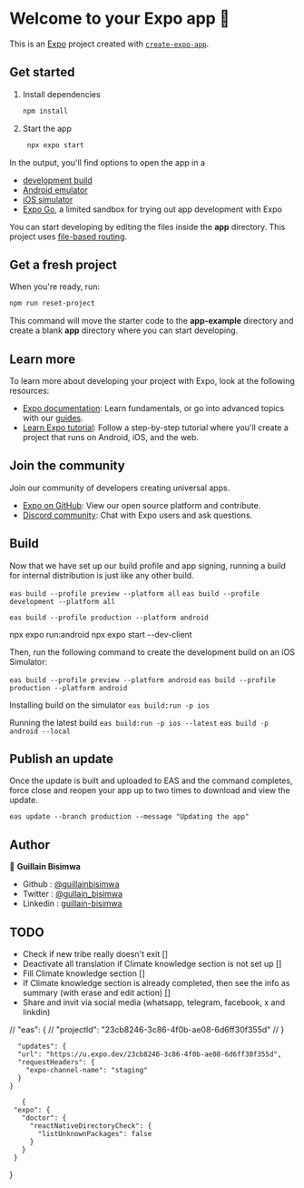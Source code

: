 # Welcome to your Expo app 👋

This is an [Expo](https://expo.dev) project created with [`create-expo-app`](https://www.npmjs.com/package/create-expo-app).

## Get started

1. Install dependencies

   ```bash
   npm install
   ```

2. Start the app

   ```bash
    npx expo start
   ```

In the output, you'll find options to open the app in a

- [development build](https://docs.expo.dev/develop/development-builds/introduction/)
- [Android emulator](https://docs.expo.dev/workflow/android-studio-emulator/)
- [iOS simulator](https://docs.expo.dev/workflow/ios-simulator/)
- [Expo Go](https://expo.dev/go), a limited sandbox for trying out app development with Expo

You can start developing by editing the files inside the **app** directory. This project uses [file-based routing](https://docs.expo.dev/router/introduction).

## Get a fresh project

When you're ready, run:

```bash
npm run reset-project
```

This command will move the starter code to the **app-example** directory and create a blank **app** directory where you can start developing.

## Learn more

To learn more about developing your project with Expo, look at the following resources:

- [Expo documentation](https://docs.expo.dev/): Learn fundamentals, or go into advanced topics with our [guides](https://docs.expo.dev/guides).
- [Learn Expo tutorial](https://docs.expo.dev/tutorial/introduction/): Follow a step-by-step tutorial where you'll create a project that runs on Android, iOS, and the web.

## Join the community

Join our community of developers creating universal apps.

- [Expo on GitHub](https://github.com/expo/expo): View our open source platform and contribute.
- [Discord community](https://chat.expo.dev): Chat with Expo users and ask questions.


## Build

Now that we have set up our build profile and app signing, running a build for internal distribution is just like any other build.

`eas build --profile preview --platform all`
`eas build --profile development --platform all`

`eas build --profile production --platform android`

npx expo run:android
npx expo start --dev-client

Then, run the following command to create the development build on an iOS Simulator:

`eas build --profile preview --platform android`
`eas build --profile production --platform android`

Installing build on the simulator
`eas build:run -p ios`

Running the latest build
`eas build:run -p ios --latest`
`eas build -p android --local`          

## Publish an update

Once the update is built and uploaded to EAS and the command completes, force close and reopen your app up to two times to download and view the update.

`eas update --branch production --message "Updating the app"`

## Author

👤 **Guillain Bisimwa**

- Github : [@guillainbisimwa](https://github.com/guillainbisimwa)
- Twitter : [@gullain_bisimwa](https://twitter.com/gullain_bisimwa)
- Linkedin : [guillain-bisimwa](https://www.linkedin.com/in/guillain-bisimwa-8a8b7a7b/)


## TODO
- Check if new tribe really doesn't exit []
- Deactivate all translation if Climate knowledge section is not set up []
- Fill Climate knowledge section []
- If Climate knowledge section is already completed, then see the info as summary (with erase and edit action) []
- Share and invit via social media (whatsapp, telegram, facebook, x and linkdin)

<!-- 
Did you know there are over 3,000 distinct ethnic groups in Africa? So far, we've mapped 13 tribes - just 0.4% of the total. Our upcoming app will help us scale up through collaborations.
Want to get involved?  🚀Sign up here to help us on this exciting journey: -->
<!-- 

70% of the world’s food 🌍 comes from small-scale farmers 👨‍🌾👩‍🌾, using less than 30% of resources 🌱💦! The unsung heroes of our plates? Peasant farmers! These incredible communities are feeding the majority of the world with a fraction of the resources used by large-scale agriculture. ⚖️
Let's support a more sustainable and equitable food system! Here's how:
  • Shop local: Support your local farmers 🥕🌽 and small farms!
  • Learn more: Check out the ETC Group's report on the Peasant  -->

  <!-- In our journey towards regenerative communities, we must demand accountability and justice for our land and people. The fight for equitable access to resources is not just a struggle; it is our duty. Join us as we raise our voices for change. Together, we can cultivate a future where every community thrives. 🌱 
Sign up for the rooted connections course:  -->


<!-- 
watchman watch-del-all && rm -f podfile.lock && rm -rf node_modules && yarn && yarn start --reset-cache 
-->

 // "eas": {
      //   "projectId": "23cb8246-3c86-4f0b-ae08-6d6ff30f355d"
      // }

      "updates": {
      "url": "https://u.expo.dev/23cb8246-3c86-4f0b-ae08-6d6ff30f355d",
      "requestHeaders": {
        "expo-channel-name": "staging"
      }
    }

       {
     "expo": {
       "doctor": {
         "reactNativeDirectoryCheck": {
           "listUnknownPackages": false
         }
       }
     }
   }